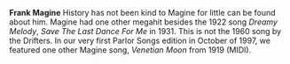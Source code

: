 
**Frank Magine** History has not been kind to Magine for little can be found about him. Magine had one other megahit besides the 1922 song *Dreamy Melody*, *Save The Last Dance For Me* in 1931. This is not the 1960 song by the Drifters. In our very first Parlor Songs edition in October of 1997, we featured one other Magine song, *Venetian Moon* from 1919 (MIDI).